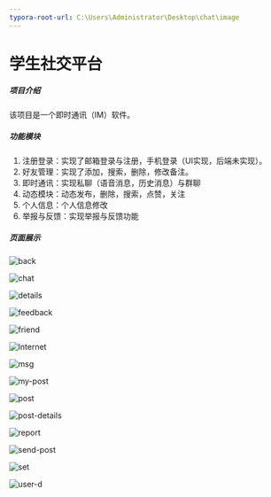 ```yaml
---
typora-root-url: C:\Users\Administrator\Desktop\chat\image
---
```


# 学生社交平台

##### 项目介绍

该项目是一个即时通讯（IM）软件。

##### 功能模块

1. 注册登录：实现了邮箱登录与注册，手机登录（UI实现，后端未实现）。
2. 好友管理：实现了添加，搜索，删除，修改备注。
3. 即时通讯：实现私聊（语音消息，历史消息）与群聊
4. 动态模块：动态发布，删除，搜索，点赞，关注
5. 个人信息：个人信息修改
6. 举报与反馈：实现举报与反馈功能

##### 页面展示

![back](/back.png)

![chat](/chat.png)

![details](/details.png)

![feedback](/feedback.png)

![friend](/friend.png)

![Internet](/Internet.png)

![msg](/msg.png)

![my-post](/my-post.png)



![post](/post.png)

![post-details](/post-details.png)

![report](/report.png)

![send-post](/send-post.png)

![set](/set.png)



![user-d](/user-d.png)